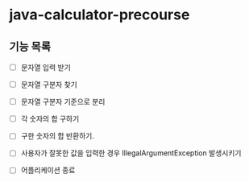 # java-calculator-precourse

## 기능 목록

 - [ ] 문자열 입력 받기  

 - [ ] 문자열 구분자 찾기
 - [ ] 문자열 구분자 기준으로 분리

 - [ ] 각 숫자의 합 구하기
 - [ ] 구한 숫자의 합 반환하기.

 - [ ] 사용자가 잘못한 값을 입력한 경우 IllegalArgumentException 발생시키기
 - [ ] 어플리케이션 종료

